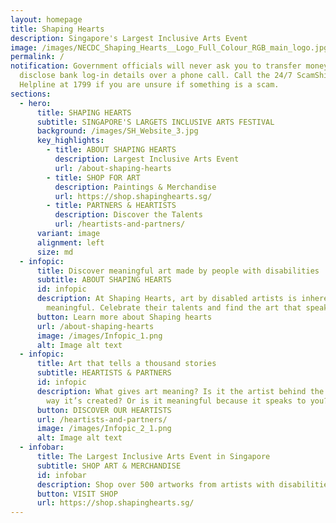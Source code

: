 ```yaml
---
layout: homepage
title: Shaping Hearts
description: Singapore's Largest Inclusive Arts Event
image: /images/NECDC_Shaping_Hearts__Logo_Full_Colour_RGB_main_logo.jpg
permalink: /
notification: Government officials will never ask you to transfer money or
  disclose bank log-in details over a phone call. Call the 24/7 ScamShield
  Helpline at 1799 if you are unsure if something is a scam.
sections:
  - hero:
      title: SHAPING HEARTS
      subtitle: SINGAPORE'S LARGETS INCLUSIVE ARTS FESTIVAL
      background: /images/SH_Website_3.jpg
      key_highlights:
        - title: ABOUT SHAPING HEARTS
          description: Largest Inclusive Arts Event
          url: /about-shaping-hearts
        - title: SHOP FOR ART
          description: Paintings & Merchandise
          url: https://shop.shapinghearts.sg/
        - title: PARTNERS & HEARTISTS
          description: Discover the Talents
          url: /heartists-and-partners/
      variant: image
      alignment: left
      size: md
  - infopic:
      title: Discover meaningful art made by people with disabilities
      subtitle: ABOUT SHAPING HEARTS
      id: infopic
      description: At Shaping Hearts, art by disabled artists is inherently
        meaningful. Celebrate their talents and find the art that speaks to you.
      button: Learn more about Shaping hearts
      url: /about-shaping-hearts
      image: /images/Infopic_1.png
      alt: Image alt text
  - infopic:
      title: Art that tells a thousand stories
      subtitle: HEARTISTS & PARTNERS
      id: infopic
      description: What gives art meaning? Is it the artist behind the art? Is it the
        way it’s created? Or is it meaningful because it speaks to you?
      button: DISCOVER OUR HEARTISTS
      url: /heartists-and-partners/
      image: /images/Infopic_2_1.png
      alt: Image alt text
  - infobar:
      title: The Largest Inclusive Arts Event in Singapore
      subtitle: SHOP ART & MERCHANDISE
      id: infobar
      description: Shop over 500 artworks from artists with disabilities.
      button: VISIT SHOP
      url: https://shop.shapinghearts.sg/
---
```


